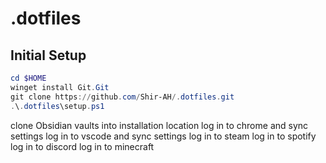 # .dotfiles

## Initial Setup

```powershell
cd $HOME
winget install Git.Git
git clone https://github.com/Shir-AH/.dotfiles.git
.\.dotfiles\setup.ps1
```

clone Obsidian vaults into installation location
log in to chrome and sync settings
log in to vscode and sync settings
log in to steam
log in to spotify
log in to discord
log in to minecraft